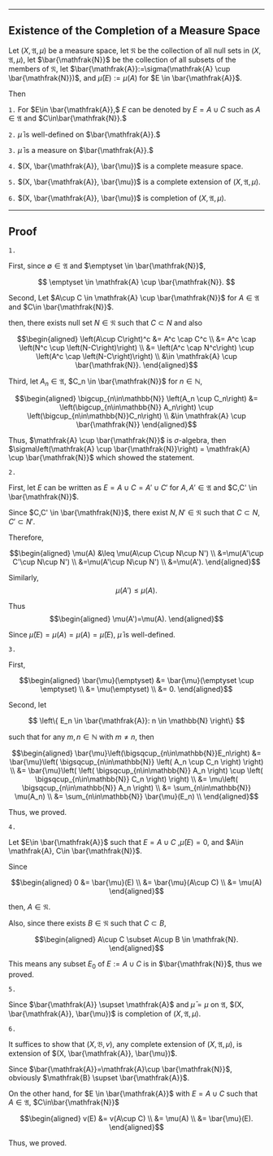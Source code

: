 
---
Existence of the Completion of a Measure Space
---

Let $(X, \mathfrak{A}, \mu)$ be a measure space, let $\mathfrak{N}$ be the collection of all null sets in $(X, \mathfrak{A}, \mu)$, let $\bar{\mathfrak{N}}$ be the collection of all subsets of the members of $\mathfrak{N}$, let $\bar{\mathfrak{A}}:=\sigma(\mathfrak{A} \cup \bar{\mathfrak{N}})$, and $\bar{\mu}(E):=\mu(A)$ for $E \in \bar{\mathfrak{A}}$.

Then

`1.` For $E\in \bar{\mathfrak{A}},$ $E$ can be denoted by $E=A \cup C$ such as $A\in\mathfrak{A}$ and $C\in\bar{\mathfrak{N}}.$

`2.` $\bar{\mu}$ is well-defined on $\bar{\mathfrak{A}}.$

`3.` $\bar{\mu}$ is a measure on $\bar{\mathfrak{A}}.$

`4.` $(X, \bar{\mathfrak{A}}, \bar{\mu})$ is a complete measure space.

`5.` $(X, \bar{\mathfrak{A}}, \bar{\mu})$ is a complete extension of  $(X, \mathfrak{A}, \mu).$

`6.` $(X, \bar{\mathfrak{A}}, \bar{\mu})$ is completion of $(X, \mathfrak{A}, \mu).$


<!-- <br>
<br>
<br>
<br>
<br>
<br>
<br>
<br>
<br>
<br>
<br>
<br>
<br>
<br>
<br>
<br>
<br>
<br>
<br>
<br>
<br>
<br>
<br>
<br>
<br>
<br>
<br>
<br>
<br>
<br> -->


---
Proof
---

`1.`

First, since $\emptyset \in \mathfrak{A}$ and $\emptyset \in \bar{\mathfrak{N}}$,

$$
\emptyset \in \mathfrak{A} \cup \bar{\mathfrak{N}}.
$$

Second, Let $A\cup C \in \mathfrak{A} \cup \bar{\mathfrak{N}}$ for $A\in \mathfrak{A}$ and  $C\in \bar{\mathfrak{N}}$.

then, there exists null set $N\in\mathfrak{N}$ such that $C\subset N$ and also

$$\begin{aligned}
\left(A\cup C\right)^c 
&= A^c \cap C^c \\
&= A^c \cap \left(N^c \cup \left(N-C\right)\right) \\
&= \left(A^c \cap N^c\right)
\cup \left(A^c \cap \left(N-C\right)\right) \\
&\in \mathfrak{A} \cup \bar{\mathfrak{N}}.
\end{aligned}$$

Third, let $A_n \in \mathfrak{A}$, $C_n \in \bar{\mathfrak{N}}$ for $n\in\mathbb{N}$,

$$\begin{aligned}
\bigcup_{n\in\mathbb{N}} \left(A_n \cup C_n\right)
&= \left(\bigcup_{n\in\mathbb{N}} A_n\right)
\cup \left(\bigcup_{n\in\mathbb{N}}C_n\right) \\
&\in \mathfrak{A} \cup \bar{\mathfrak{N}}
\end{aligned}$$

Thus, $\mathfrak{A} \cup \bar{\mathfrak{N}}$ is $\sigma$-algebra, then $\sigma\left(\mathfrak{A} \cup \bar{\mathfrak{N}}\right) = \mathfrak{A} \cup \bar{\mathfrak{N}}$ which showed the statement.

`2.`

First, let $E$ can be written as $E=A\cup C=A'\cup C'$ for $A,A' \in \mathfrak{A}$ and $C,C' \in \bar{\mathfrak{N}}$.

Since $C,C' \in \bar{\mathfrak{N}}$, there exist $N,N' \in \mathfrak{N}$ such that $C\subset N, C'\subset N'$.

Therefore, 

$$\begin{aligned}
\mu(A)
&\leq \mu(A\cup C\cup N\cup N') \\
&=\mu(A'\cup C'\cup N\cup N') \\
&=\mu(A'\cup N\cup N') \\
&=\mu(A').
\end{aligned}$$

Similarly,
$$
\mu(A')\leq\mu(A).
$$

Thus
$$\begin{aligned}
\mu(A')=\mu(A).
\end{aligned}$$

Since $\bar{\mu}(E)=\mu(A)=\mu(A)=\bar{\mu}(E)$, $\bar{\mu}$ is well-defined.

`3.`

First,

$$\begin{aligned}
\bar{\mu}(\emptyset)
&= \bar{\mu}(\emptyset \cup \emptyset) \\
&= \mu(\emptyset) \\
&= 0.
\end{aligned}$$

Second, let

$$
\left\{ 
    E_n \in \bar{\mathfrak{A}}: n \in \mathbb{N}
\right\}
$$

such that for any $m,n\in \mathbb{N}$ with $m \neq n$, then

$$\begin{aligned}
\bar{\mu}\left(\bigsqcup_{n\in\mathbb{N}}E_n\right)
&= \bar{\mu}\left(
    \bigsqcup_{n\in\mathbb{N}}
    \left(
    A_n \cup C_n 
    \right)
\right) \\
&= \bar{\mu}\left(
    \left(
        \bigsqcup_{n\in\mathbb{N}} A_n
    \right)
    \cup
    \left(
        \bigsqcup_{n\in\mathbb{N}} C_n
    \right)
\right) \\
&= \mu\left(
        \bigsqcup_{n\in\mathbb{N}} A_n
    \right) \\
&= \sum_{n\in\mathbb{N}} \mu(A_n) \\
&= \sum_{n\in\mathbb{N}} \bar{\mu}(E_n) \\
\end{aligned}$$

Thus, we proved.

`4.`

Let $E\in \bar{\mathfrak{A}}$ such that $E=A\cup C$ ,$\bar{\mu}(E)=0$, and $A\in \mathfrak{A}, C\in \bar{\mathfrak{N}}$.

Since

$$\begin{aligned}
0
&= \bar{\mu}(E) \\
&= \bar{\mu}(A\cup C) \\
&= \mu(A)
\end{aligned}$$

then, $A\in\mathfrak{N}$.

Also, since there exists $B\in\mathfrak{N}$ such that $C\subset B$,

$$\begin{aligned}
A\cup C
\subset A\cup B
\in \mathfrak{N}.
\end{aligned}$$

This means any subset $E_0$ of $E:=A\cup C$ is in $\bar{\mathfrak{N}}$, thus we proved.

`5.`

Since $\bar{\mathfrak{A}} \supset \mathfrak{A}$ and $\bar{\mu} = \mu$ on $\mathfrak{A}$, $(X, \bar{\mathfrak{A}}, \bar{\mu})$ is completion of $(X, \mathfrak{A}, \mu)$.

`6.`

It suffices to show that $(X, \mathfrak{B}, v)$, any complete extension  of $(X, \mathfrak{A}, \mu)$, is extension of $(X, \bar{\mathfrak{A}}, \bar{\mu})$.

Since $\bar{\mathfrak{A}}=\mathfrak{A}\cup \bar{\mathfrak{N}}$, obviously $\mathfrak{B} \supset \bar{\mathfrak{A}}$.

On the other hand, for $E \in \bar{\mathfrak{A}}$ with $E=A\cup C$ such that $A\in\mathfrak{A}$, $C\in\bar{\mathfrak{N}}$

$$\begin{aligned}
v(E)
&= v(A\cup C) \\
&= \mu(A) \\
&= \bar{\mu}(E).
\end{aligned}$$

Thus, we proved.